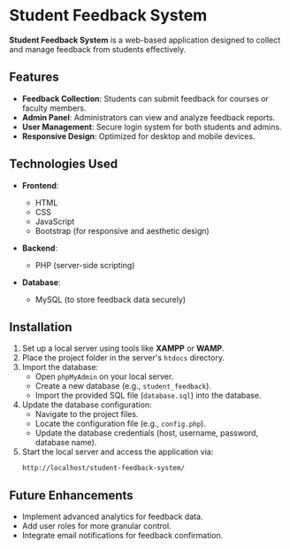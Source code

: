 # Student Feedback System

**Student Feedback System** is a web-based application designed to collect and manage feedback from students effectively. 

## Features

- **Feedback Collection**: Students can submit feedback for courses or faculty members.
- **Admin Panel**: Administrators can view and analyze feedback reports.
- **User Management**: Secure login system for both students and admins.
- **Responsive Design**: Optimized for desktop and mobile devices.

## Technologies Used

- **Frontend**:  
  - HTML  
  - CSS  
  - JavaScript  
  - Bootstrap (for responsive and aesthetic design)
  
- **Backend**:  
  - PHP (server-side scripting)
  
- **Database**:  
  - MySQL (to store feedback data securely)

## Installation

1. Set up a local server using tools like **XAMPP** or **WAMP**.
2. Place the project folder in the server's `htdocs` directory.
3. Import the database:
   - Open `phpMyAdmin` on your local server.
   - Create a new database (e.g., `student_feedback`).
   - Import the provided SQL file (`database.sql`) into the database.
4. Update the database configuration:
   - Navigate to the project files.
   - Locate the configuration file (e.g., `config.php`).
   - Update the database credentials (host, username, password, database name).
5. Start the local server and access the application via:
   ```
   http://localhost/student-feedback-system/
   ```

## Future Enhancements

- Implement advanced analytics for feedback data.
- Add user roles for more granular control.
- Integrate email notifications for feedback confirmation.


